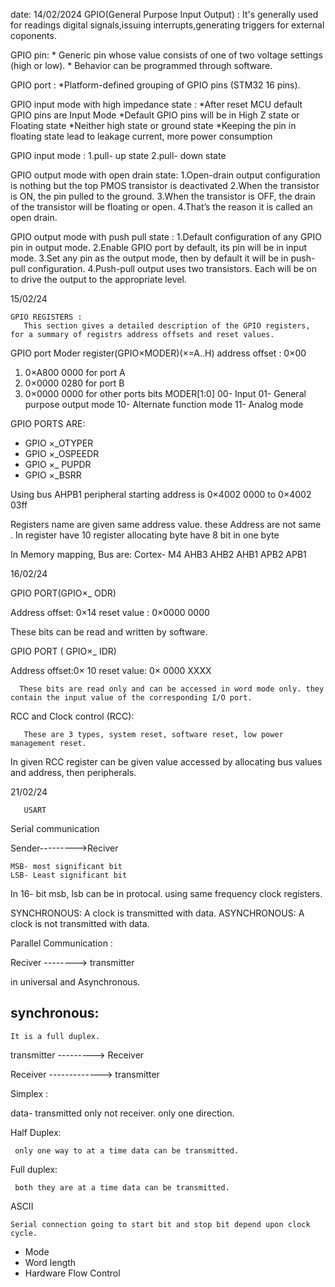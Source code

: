 date: 14/02/2024
GPIO(General Purpose Input Output) :
   It's generally used for readings digital signals,issuing interrupts,generating triggers for external coponents.


GPIO pin:
     * Generic pin whose value consists of one of two voltage settings (high or low).
     * Behavior can be programmed through software.


GPIO port :
     *Platform-defined grouping of GPIO pins (STM32 16 pins).


GPIO input mode with high impedance state :
      *After reset MCU default GPIO pins are Input Mode
      *Default GPIO pins will be in High Z state or Floating state
      *Neither high state or ground state
      *Keeping the pin in floating state lead to leakage current, more power consumption


GPIO input mode :
    1.pull- up state
    2.pull- down state


GPIO output mode with open drain state:
      1.Open-drain output configuration is nothing but the top PMOS transistor is deactivated
      2.When the transistor is ON, the pin pulled to the ground.
      3.When the transistor is OFF, the drain of the transistor will be floating or open.
      4.That’s the reason it is called an open drain.


GPIO output mode with push pull state :
     1.Default configuration of any GPIO pin in output mode.
     2.Enable GPIO port by default, its pin will be in input mode.
     3.Set any pin as the output mode, then by default it will be in push-pull configuration.
     4.Push-pull output uses two transistors. Each will be on to drive the output to the appropriate level.




15/02/24
   
    GPIO REGISTERS :
       This section gives a detailed description of the GPIO registers, for a summary of registrs address offsets and reset values.

GPIO port  Moder register(GPIO×MODER)(×=A..H)
       address offset : 0×00
    
 1) 0×A800 0000 for port A
 2) 0×0000 0280 for port B
 3) 0×0000 0000 for other ports
bits MODER[1:0]
    00- Input
    01- General purpose output mode
    10- Alternate function mode
    11- Analog mode

  GPIO PORTS ARE: 

- GPIO ×_OTYPER
- GPIO ×_OSPEEDR
- GPIO ×_ PUPDR
- GPIO ×_BSRR


Using bus AHPB1 peripheral starting address is 0×4002 0000 to 0×4002 03ff
   
 Registers name are given same address value. 
 these Address are not same .
In register have 10 register
 allocating byte have 8 bit in one byte
 
In Memory mapping,
     Bus are: 
    Cortex- M4 
    AHB3
    AHB2
    AHB1
    APB2
    APB1
    

16/02/24
   
   GPIO PORT(GPIO×_ ODR)
     
   Address offset: 0×14
   reset value : 0×0000 0000


These bits can be read and written by software. 
    
 GPIO PORT ( GPIO×_ IDR)
  
   Address offset:0× 10
   reset value: 0× 0000 XXXX
  
      These bits are read only and can be accessed in word mode only. they contain the input value of the corresponding I/O port. 

RCC and Clock control (RCC): 
  
       These are 3 types, system reset, software reset, low power management reset. 
  
   In given RCC register can be given value accessed by allocating bus values and address, then peripherals.

21/02/24
 
       USART 

Serial communication 
    
   Sender--------->Reciver
    
    MSB- most significant bit
    LSB- Least significant bit
  
In 16- bit msb, lsb can be in protocal.
using same frequency clock registers.


SYNCHRONOUS:
    A clock is transmitted with data.
ASYNCHRONOUS: 
     A clock is not transmitted with data.

Parallel Communication : 
   
   Reciver --------> transmitter
   
   in universal and Asynchronous.
   
 synchronous: 
---------------
    
    It is a full duplex.

transmitter ---------> Receiver

Receiver -------------> transmitter

Simplex : 
  
  data- transmitted only not receiver.
  only one direction.

Half Duplex: 
   
     only one way to at a time data can be transmitted.

 Full duplex: 
    
     both they are at a time data can be transmitted.


ASCII 
  
    Serial connection going to start bit and stop bit depend upon clock cycle.

- Mode
- Word length
- Hardware Flow Control
  
   
  